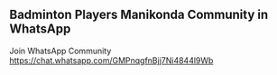 ## Badminton Players Manikonda Community in WhatsApp
Join WhatsApp Community https://chat.whatsapp.com/GMPnqgfnBjj7Ni4844l9Wb
